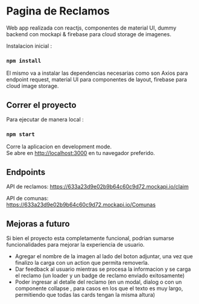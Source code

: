 # Pagina de Reclamos

Web app realizada con reactjs, componentes de material UI, dummy backend con mockapi & firebase para cloud storage de imagenes.


Instalacion inicial :
### `npm install`

El mismo va a instalar las dependencias necesarias como son Axios para endpoint request, material UI para componentes de layout, firebase para cloud image storage. 


## Correr el proyecto

Para ejecutar de manera local :

### `npm start`

Corre la aplicacion en development mode.\
Se abre en [http://localhost:3000](http://localhost:3000) en tu navegador preferido.

## Endpoints
API de reclamos: https://633a23d9e02b9b64c60c9d72.mockapi.io/claim

API de comunas: https://633a23d9e02b9b64c60c9d72.mockapi.io/Comunas

## Mejoras a futuro
Si bien el proyecto esta completamente funcional, podrian sumarse funcionalidades para mejorar la experiencia de usuario.
- Agregar el nombre de la imagen al lado del boton adjuntar, una vez que finalizo la carga con un action que permita removerla.
- Dar feedback al usuario mientras se procesa la informacion y se carga el reclamo (un loader y un badge de reclamo enviado exitosamente)
- Poder ingresar al detalle del reclamo (en un modal, dialog o con un componente collapse , para casos en los que el texto es muy largo, permitiendo que todas las cards tengan la misma altura)

